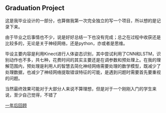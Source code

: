 ## Graduation Project

这是我毕业设计的一部分，也算做我第一次完全独立的写一个项目，所以想的是记录下来。

由于毕业之后事情也不少，说是好好总结一下也没有完成；总之在过程中收获还是比较多的，无论是关于神经网络，还是python，亦或者是思维。

毕设主要内容是利用Kinect进行人体姿态识别，其中尝试利用了CNN和LSTM，识别动作也不多，共七种，花费时间的其实主要还是在调参数和预处理上。在我的理解范围内，预处理是利用人的智慧去简化神经网络需要处理的数学模型，既减少了处理数据，也减少了神经网络提取错误特征的可能，是遇到问题时需要首先要重视的问题。

当然最终效果可能对于大部分人来说不算理想，但是对于一个刚刚入门的学生来说，至少自己觉得，不错了

[一年后回顾](https://github.com/ZacharyXue/Action-detection-using-Kinect/blob/master/%E4%B8%80%E5%B9%B4%E5%90%8E%E5%9B%9E%E7%9C%8B%E6%AF%95%E8%AE%BE.md)

